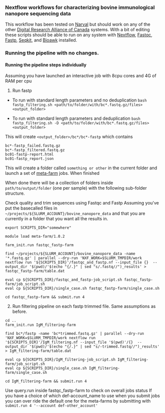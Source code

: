 ### Nextflow workflows for characterizing bovine immunological nanopore sequencing data
This workflow has been tested on [Narval](https://docs.alliancecan.ca/wiki/Narval) but should work on any of the other [Digital Research Alliance of Canada](https://alliancecan.ca/en) systems. With a bit of editing these scripts should be able to run on any system with [Nextflow](https://www.nextflow.io/docs/latest/index.html), [Fastqc](https://www.bioinformatics.babraham.ac.uk/projects/fastqc/), [Fastp](https://github.com/OpenGene/fastp), [Seqkit](https://bioinf.shenwei.m), and [Bioawk](https://github.com/lh3/bioawk) installed. 

### Running the pipeline with no changes.


#### Running the pipeline steps individually
Assuming you have launched an interactive job with 8cpu cores and 4G of RAM per cpu

1. Run fastp
- To run with standard length parameters and no deduplication
`bash fastp_filtering.sh <path/to/folder/with/bc*.fastq.gz/files> <output_folder>`

- To run with standard length parameters and deduplication
`bash fastp_filtering.sh -D <path/to/folder/with/bc*.fastq.gz/files> <output_folder>`

This will create `<output_folder>/bc*/bc*-fastp` which contains 
```
bc*-fastp_failed.fastq.gz
bc*-fastp_filtered.fastq.gz
bc01-fastp-report.html
bc01-fastp_report.json
```


This will create a folder called `something or other` in the current folder and launch a set of [meta-farm](https://docs.alliancecan.ca/wiki/META-Farm) jobs. When finished  

When done there will be a collection of folders inside `path/to/output/folder` (one per sample) with the following sub-folder structure.

Check quality and trim sequences using Fastqc and Fastp
Assuming you've put the basecalled files in `~/projects/${SLURM_ACCOUNT}/bovine_nanopore_data` and that you are currently in a folder that you want all the results in.
```
export SCRIPTS_DIR="somewhere"

module load meta-farm/1.0.2

farm_init.run fastqc_fastp-farm

find ~/projects/${SLURM_ACCOUNT}/bovine_nanopore_data -name '*.fastq.gz' | parallel --dry-run 'NXF_WORK=$SLURM_TMPDIR/work nextflow run '${SCRIPTS_DIR}'/fastqc_and_fastp.nf --input_file {}  --output_dir '$(pwd)/'$(echo "{/.}" | sed "s/.fastq//")_results' > fastqc_fastp-farm/table.dat

eval cp ${SCRIPTS_DIR}/fastqc_and_fastp-job_script.sh fastqc_fastp-farm/job_script.sh
eval cp ${SCRIPTS_DIR}/single_case.sh fastqc_fastp-farm/single_case.sh

cd fastqc_fastp-farm && submit.run 4
```



2. Run filtering pipeline on each fastp trimmed file.
Same assumptions as before.
```
cd ..
farm_init.run IgM_filtering-farm

find bc*/fastp -name 'bc*trimmed.fastq.gz' | parallel --dry-run 'NXF_WORK=$SLURM_TMPDIR/work nextflow run '${SCRIPTS_DIR}'/IgM_filtering.nf --input_file '$(pwd)'/{}  --output_dir '$(pwd)/'$(echo "{/.}" | sed "s/-trimmed.fastq//")_results' > IgM_filtering-farm/table.dat

eval cp ${SCRIPTS_DIR}/IgM_filtering-job_script.sh IgM_filtering-farm/job_script.sh
eval cp ${SCRIPTS_DIR}/single_case.sh IgM_filtering-farm/single_case.sh

cd IgM_filtering-farm && submit.run 4 
```


Use query.run inside fastqc_fastp-farm to check on overall jobs status
If you have a choice of which def-account_name to use when you submit jobs you can over ride the default one for the meta-farms by submitting with `submit.run 4 '--account def-other_account'`
